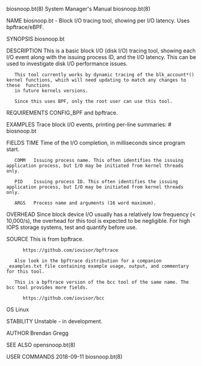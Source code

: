 biosnoop.bt(8)							    System Manager's Manual							biosnoop.bt(8)

NAME
       biosnoop.bt - Block I/O tracing tool, showing per I/O latency. Uses bpftrace/eBPF.

SYNOPSIS
       biosnoop.bt

DESCRIPTION
       This  is	 a basic block I/O (disk I/O) tracing tool, showing each I/O event along with the issuing process ID, and the I/O latency. This can be used to
       investigate disk I/O performance issues.

       This tool currently works by dynamic tracing of the blk_account*() kernel functions, which will need updating to match any changes to  these  functions
       in future kernels versions.

       Since this uses BPF, only the root user can use this tool.

REQUIREMENTS
       CONFIG_BPF and bpftrace.

EXAMPLES
       Trace block I/O events, printing per-line summaries:
	      # biosnoop.bt

FIELDS
       TIME   Time of the I/O completion, in milliseconds since program start.

       COMM   Issuing process name. This often identifies the issuing application process, but I/O may be initiated from kernel threads only.

       PID    Issuing process ID. This often identifies the issuing application process, but I/O may be initiated from kernel threads only.

       ARGS   Process name and arguments (16 word maximum).

OVERHEAD
       Since  block  device  I/O  usually  has a relatively low frequency (< 10,000/s), the overhead for this tool is expected to be negligible. For high IOPS
       storage systems, test and quantify before use.

SOURCE
       This is from bpftrace.

	      https://github.com/iovisor/bpftrace

       Also look in the bpftrace distribution for a companion _examples.txt file containing example usage, output, and commentary for this tool.

       This is a bpftrace version of the bcc tool of the same name. The bcc tool provides more fields.

	      https://github.com/iovisor/bcc

OS
       Linux

STABILITY
       Unstable - in development.

AUTHOR
       Brendan Gregg

SEE ALSO
       opensnoop.bt(8)

USER COMMANDS								  2018-09-11								biosnoop.bt(8)
